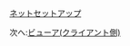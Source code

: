 [ネットセットアップ](/ja_jp/viewer/net.md ':include :type=markdown')

次へ:[ビューア(クライアント側)](/ja_jp/viewer/3legged/ui)